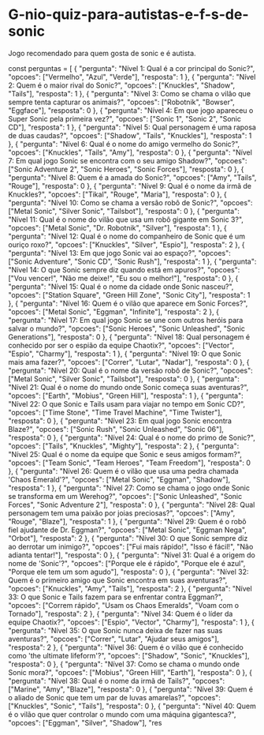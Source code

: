 # G-nio-quiz-para-autistas-e-f-s-de-sonic
Jogo recomendado para quem gosta de sonic e é autista. 




const perguntas = [
  {
    "pergunta": "Nível 1: Qual é a cor principal do Sonic?",
    "opcoes": ["Vermelho", "Azul", "Verde"],
    "resposta": 1
  },
  {
    "pergunta": "Nível 2: Quem é o maior rival do Sonic?",
    "opcoes": ["Knuckles", "Shadow", "Tails"],
    "resposta": 1
  },
  {
    "pergunta": "Nível 3: Como se chama o vilão que sempre tenta capturar os animais?",
    "opcoes": ["Robotnik", "Bowser", "Eggface"],
    "resposta": 0
  },
  {
    "pergunta": "Nível 4: Em que jogo apareceu o Super Sonic pela primeira vez?",
    "opcoes": ["Sonic 1", "Sonic 2", "Sonic CD"],
    "resposta": 1
  },
  {
    "pergunta": "Nível 5: Qual personagem é uma raposa de duas caudas?",
    "opcoes": ["Shadow", "Tails", "Knuckles"],
    "resposta": 1
  },
  {
    "pergunta": "Nível 6: Qual é o nome do amigo vermelho do Sonic?",
    "opcoes": ["Knuckles", "Tails", "Amy"],
    "resposta": 0
  },
  {
    "pergunta": "Nível 7: Em qual jogo Sonic se encontra com o seu amigo Shadow?",
    "opcoes": ["Sonic Adventure 2", "Sonic Heroes", "Sonic Forces"],
    "resposta": 0
  },
  {
    "pergunta": "Nível 8: Quem é a amada do Sonic?",
    "opcoes": ["Amy", "Tails", "Rouge"],
    "resposta": 0
  },
  {
    "pergunta": "Nível 9: Qual é o nome da irmã de Knuckles?",
    "opcoes": ["Tikal", "Rouge", "Maria"],
    "resposta": 0
  },
  {
    "pergunta": "Nível 10: Como se chama a versão robô de Sonic?",
    "opcoes": ["Metal Sonic", "Silver Sonic", "Tailsbot"],
    "resposta": 0
  },
  {
    "pergunta": "Nível 11: Qual é o nome do vilão que usa um robô gigante em Sonic 3?",
    "opcoes": ["Metal Sonic", "Dr. Robotnik", "Silver"],
    "resposta": 1
  },
  {
    "pergunta": "Nível 12: Qual é o nome do companheiro de Sonic que é um ouriço roxo?",
    "opcoes": ["Knuckles", "Silver", "Espio"],
    "resposta": 2
  },
  {
    "pergunta": "Nível 13: Em que jogo Sonic vai ao espaço?",
    "opcoes": ["Sonic Adventure", "Sonic CD", "Sonic Rush"],
    "resposta": 1
  },
  {
    "pergunta": "Nível 14: O que Sonic sempre diz quando está em apuros?",
    "opcoes": ["Vou vencer!", "Não me deixe!", "Eu sou o melhor!"],
    "resposta": 0
  },
  {
    "pergunta": "Nível 15: Qual é o nome da cidade onde Sonic nasceu?",
    "opcoes": ["Station Square", "Green Hill Zone", "Sonic City"],
    "resposta": 1
  },
  {
    "pergunta": "Nível 16: Quem é o vilão que aparece em Sonic Forces?",
    "opcoes": ["Metal Sonic", "Eggman", "Infinite"],
    "resposta": 2
  },
  {
    "pergunta": "Nível 17: Em qual jogo Sonic se une com outros heróis para salvar o mundo?",
    "opcoes": ["Sonic Heroes", "Sonic Unleashed", "Sonic Generations"],
    "resposta": 0
  },
  {
    "pergunta": "Nível 18: Qual personagem é conhecido por ser o espião da equipe Chaotix?",
    "opcoes": ["Vector", "Espio", "Charmy"],
    "resposta": 1
  },
  {
    "pergunta": "Nível 19: O que Sonic mais ama fazer?",
    "opcoes": ["Correr", "Lutar", "Nadar"],
    "resposta": 0
  },
  {
    "pergunta": "Nível 20: Qual é o nome da versão robô de Sonic?",
    "opcoes": ["Metal Sonic", "Silver Sonic", "Tailsbot"],
    "resposta": 0
  },
  {
    "pergunta": "Nível 21: Qual é o nome do mundo onde Sonic começa suas aventuras?",
    "opcoes": ["Earth", "Mobius", "Green Hill"],
    "resposta": 1
  },
  {
    "pergunta": "Nível 22: O que Sonic e Tails usam para viajar no tempo em Sonic CD?",
    "opcoes": ["Time Stone", "Time Travel Machine", "Time Twister"],
    "resposta": 0
  },
  {
    "pergunta": "Nível 23: Em qual jogo Sonic encontra Blaze?",
    "opcoes": ["Sonic Rush", "Sonic Unleashed", "Sonic 06"],
    "resposta": 0
  },
  {
    "pergunta": "Nível 24: Qual é o nome do primo de Sonic?",
    "opcoes": ["Tails", "Knuckles", "Mighty"],
    "resposta": 2
  },
  {
    "pergunta": "Nível 25: Qual é o nome da equipe que Sonic e seus amigos formam?",
    "opcoes": ["Team Sonic", "Team Heroes", "Team Freedom"],
    "resposta": 0
  },
  {
    "pergunta": "Nível 26: Quem é o vilão que usa uma pedra chamada 'Chaos Emerald'?",
    "opcoes": ["Metal Sonic", "Eggman", "Shadow"],
    "resposta": 1
  },
  {
    "pergunta": "Nível 27: Como se chama o jogo onde Sonic se transforma em um Werehog?",
    "opcoes": ["Sonic Unleashed", "Sonic Forces", "Sonic Adventure 2"],
    "resposta": 0
  },
  {
    "pergunta": "Nível 28: Qual personagem tem uma paixão por joias preciosas?",
    "opcoes": ["Amy", "Rouge", "Blaze"],
    "resposta": 1
  },
  {
    "pergunta": "Nível 29: Quem é o robô fiel ajudante de Dr. Eggman?",
    "opcoes": ["Metal Sonic", "Eggman Nega", "Orbot"],
    "resposta": 2
  },
  {
    "pergunta": "Nível 30: O que Sonic sempre diz ao derrotar um inimigo?",
    "opcoes": ["Fui mais rápido!", "Isso é fácil!", "Não adianta tentar!"],
    "resposta": 0
  },
  {
    "pergunta": "Nível 31: Qual é a origem do nome de 'Sonic'?",
    "opcoes": ["Porque ele é rápido", "Porque ele é azul", "Porque ele tem um som agudo"],
    "resposta": 0
  },
  {
    "pergunta": "Nível 32: Quem é o primeiro amigo que Sonic encontra em suas aventuras?",
    "opcoes": ["Knuckles", "Amy", "Tails"],
    "resposta": 2
  },
  {
    "pergunta": "Nível 33: O que Sonic e Tails fazem para se enfrentar contra Eggman?",
    "opcoes": ["Correm rápido", "Usam os Chaos Emeralds", "Voam com o Tornado"],
    "resposta": 2
  },
  {
    "pergunta": "Nível 34: Quem é o líder da equipe Chaotix?",
    "opcoes": ["Espio", "Vector", "Charmy"],
    "resposta": 1
  },
  {
    "pergunta": "Nível 35: O que Sonic nunca deixa de fazer nas suas aventuras?",
    "opcoes": ["Correr", "Lutar", "Ajudar seus amigos"],
    "resposta": 2
  },
  {
    "pergunta": "Nível 36: Quem é o vilão que é conhecido como 'the ultimate lifeform'?",
    "opcoes": ["Shadow", "Sonic", "Knuckles"],
    "resposta": 0
  },
  {
    "pergunta": "Nível 37: Como se chama o mundo onde Sonic mora?",
    "opcoes": ["Mobius", "Green Hill", "Earth"],
    "resposta": 0
  },
  {
    "pergunta": "Nível 38: Qual é o nome da irmã de Tails?",
    "opcoes": ["Marine", "Amy", "Blaze"],
    "resposta": 0
  },
  {
    "pergunta": "Nível 39: Quem é o aliado de Sonic que tem um par de luvas amarelas?",
    "opcoes": ["Knuckles", "Sonic", "Tails"],
    "resposta": 0
  },
  {
    "pergunta": "Nível 40: Quem é o vilão que quer controlar o mundo com uma máquina gigantesca?",
    "opcoes": ["Eggman", "Silver", "Shadow"],
    "res
